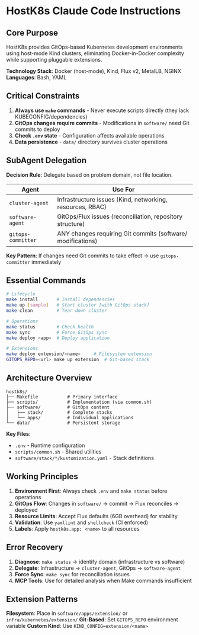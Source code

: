 # HostK8s Claude Code Instructions

## Core Purpose

HostK8s provides GitOps-based Kubernetes development environments using host-mode Kind clusters, eliminating Docker-in-Docker complexity while supporting pluggable extensions.

**Technology Stack**: Docker (host-mode), Kind, Flux v2, MetalLB, NGINX
**Languages**: Bash, YAML

## Critical Constraints

1. **Always use `make` commands** - Never execute scripts directly (they lack KUBECONFIG/dependencies)
2. **GitOps changes require commits** - Modifications in `software/` need Git commits to deploy
3. **Check `.env` state** - Configuration affects available operations
4. **Data persistence** - `data/` directory survives cluster operations

## SubAgent Delegation

**Decision Rule**: Delegate based on problem domain, not file location.

| Agent | Use For |
|-------|---------|
| `cluster-agent` | Infrastructure issues (Kind, networking, resources, RBAC) |
| `software-agent` | GitOps/Flux issues (reconciliation, repository structure) |
| `gitops-committer` | ANY changes requiring Git commits (software/ modifications) |

**Key Pattern**: If changes need Git commits to take effect → use `gitops-committer` immediately

## Essential Commands

```bash
# Lifecycle
make install       # Install dependencies
make up [sample]   # Start cluster [with GitOps stack]
make clean         # Tear down cluster

# Operations
make status        # Check health
make sync          # Force GitOps sync
make deploy <app>  # Deploy application

# Extensions
make deploy extension/<name>     # Filesystem extension
GITOPS_REPO=<url> make up extension  # Git-based stack
```

## Architecture Overview

```
hostk8s/
├── Makefile           # Primary interface
├── scripts/           # Implementation (via common.sh)
├── software/          # GitOps content
│   ├── stack/         # Complete stacks
│   └── apps/          # Individual applications
└── data/              # Persistent storage
```

**Key Files**:
- `.env` - Runtime configuration
- `scripts/common.sh` - Shared utilities
- `software/stack/*/kustomization.yaml` - Stack definitions

## Working Principles

1. **Environment First**: Always check `.env` and `make status` before operations
2. **GitOps Flow**: Changes in `software/` → commit → Flux reconciles → deployed
3. **Resource Limits**: Accept Flux defaults (6GB overhead) for stability
4. **Validation**: Use `yamllint` and `shellcheck` (CI enforced)
5. **Labels**: Apply `hostk8s.app: <name>` to all resources

## Error Recovery

1. **Diagnose**: `make status` → identify domain (infrastructure vs software)
2. **Delegate**: Infrastructure → `cluster-agent`, GitOps → `software-agent`
3. **Force Sync**: `make sync` for reconciliation issues
4. **MCP Tools**: Use for detailed analysis when Make commands insufficient

## Extension Patterns

**Filesystem**: Place in `software/apps/extension/` or `infra/kubernetes/extension/`
**Git-Based**: Set `GITOPS_REPO` environment variable
**Custom Kind**: Use `KIND_CONFIG=extension/<name>`
